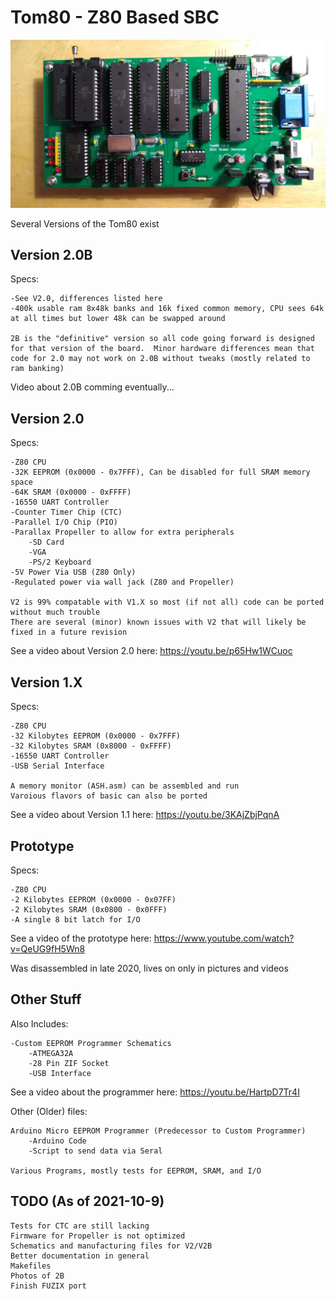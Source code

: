 # Tom80 - Z80 Based SBC

![alt text](https://github.com/anjennings/Tom80/blob/master/Photos/V2%20Full.jpg?raw=true)

Several Versions of the Tom80 exist

## Version 2.0B

Specs:

	-See V2.0, differences listed here
	-400k usable ram 8x48k banks and 16k fixed common memory, CPU sees 64k at all times but lower 48k can be swapped around
	
	2B is the "definitive" version so all code going forward is designed for that version of the board.  Minor hardware differences mean that code for 2.0 may not work on 2.0B without tweaks (mostly related to ram banking)
	
Video about 2.0B comming eventually...

## Version 2.0

Specs:

	-Z80 CPU
	-32K EEPROM (0x0000 - 0x7FFF), Can be disabled for full SRAM memory space
	-64K SRAM (0x0000 - 0xFFFF)
	-16550 UART Controller
	-Counter Timer Chip (CTC) 
	-Parallel I/O Chip (PIO)
	-Parallax Propeller to allow for extra peripherals
		-SD Card
		-VGA 
		-PS/2 Keyboard
	-5V Power Via USB (Z80 Only)
	-Regulated power via wall jack (Z80 and Propeller)
	
	V2 is 99% compatable with V1.X so most (if not all) code can be ported without much trouble
	There are several (minor) known issues with V2 that will likely be fixed in a future revision
	
See a video about Version 2.0 here:
https://youtu.be/p65Hw1WCuoc

## Version 1.X

Specs:

	-Z80 CPU
	-32 Kilobytes EEPROM (0x0000 - 0x7FFF)
	-32 Kilobytes SRAM (0x8000 - 0xFFFF)
	-16550 UART Controller
	-USB Serial Interface
	
	A memory monitor (ASH.asm) can be assembled and run
	Varoious flavors of basic can also be ported
	
See a video about Version 1.1 here:
https://youtu.be/3KAjZbjPqnA
	
## Prototype

Specs:

	-Z80 CPU
	-2 Kilobytes EEPROM (0x0000 - 0x07FF)
	-2 Kilobytes SRAM (0x0800 - 0x0FFF)
	-A single 8 bit latch for I/O

See a video of the prototype here:
https://www.youtube.com/watch?v=QeUG9fH5Wn8

Was disassembled in late 2020, lives on only in pictures and videos

## Other Stuff

Also Includes:

	-Custom EEPROM Programmer Schematics
		-ATMEGA32A
		-28 Pin ZIF Socket
		-USB Interface
		
See a video about the programmer here:
https://youtu.be/HartpD7Tr4I

Other (Older) files:

	Arduino Micro EEPROM Programmer (Predecessor to Custom Programmer)
		-Arduino Code
		-Script to send data via Seral
	
	Various Programs, mostly tests for EEPROM, SRAM, and I/O
	
## TODO (As of 2021-10-9)

	Tests for CTC are still lacking
	Firmware for Propeller is not optimized
	Schematics and manufacturing files for V2/V2B
	Better documentation in general
	Makefiles
	Photos of 2B
	Finish FUZIX port